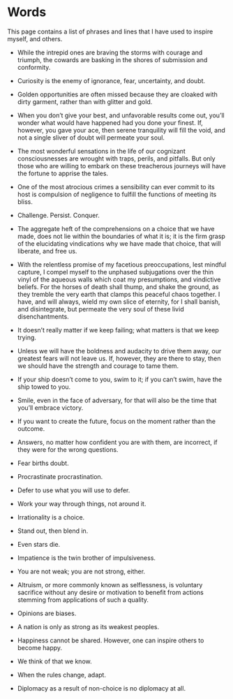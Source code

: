 Words
=====

This page contains a list of phrases and lines that I have used to
inspire myself, and others.


- While the intrepid ones are braving the storms with courage and
  triumph, the cowards are basking in the shores of submission and
  conformity.<br>


- Curiosity is the enemy of ignorance, fear, uncertainty, and doubt.<br>


- Golden opportunities are often missed because they are cloaked with
  dirty garment, rather than with glitter and gold.<br>


- When you don’t give your best, and unfavorable results come out,
  you’ll wonder what would have happened had you done your finest. If,
  however, you gave your ace, then serene tranquility will fill the
  void, and not a single sliver of doubt will permeate your soul.<br>


- The most wonderful sensations in the life of our cognizant
  consciousnesses are wrought with traps, perils, and pitfalls. But
  only those who are willing to embark on these treacherous journeys
  will have the fortune to apprise the tales.<br>


- One of the most atrocious crimes a sensibility can ever commit to
  its host is compulsion of negligence to fulfill the functions of
  meeting its bliss.<br>


- Challenge. Persist. Conquer.<br>


- The aggregate heft of the comprehensions on a choice that we have
  made, does not lie within the boundaries of what it is; it is the
  firm grasp of the elucidating vindications why we have made that
  choice, that will liberate, and free us.<br>


- With the relentless promise of my facetious preoccupations, lest
  mindful capture, I compel myself to the unphased subjugations over
  the thin vinyl of the aqueous walls which coat my presumptions, and
  vindictive beliefs. For the horses of death shall thump, and shake
  the ground, as they tremble the very earth that clamps this peaceful
  chaos together. I have, and will always, wield my own slice of
  eternity, for I shall banish, and disintegrate, but permeate the
  very soul of these livid disenchantments.<br>


- It doesn’t really matter if we keep failing; what matters is that we
  keep trying.<br>


- Unless we will have the boldness and audacity to drive them away,
  our greatest fears will not leave us.  If, however, they are there
  to stay, then we should have the strength and courage to tame
  them.<br>


- If your ship doesn’t come to you, swim to it; if you can’t swim,
  have the ship towed to you.<br>


- Smile, even in the face of adversary, for that will also be the
  time that you’ll embrace victory.<br>


- If you want to create the future, focus on the moment rather than
  the outcome.<br>


- Answers, no matter how confident you are with them, are incorrect,
  if they were for the wrong questions.<br>


- Fear births doubt.<br>


- Procrastinate procrastination.<br>


- Defer to use what you will use to defer.<br>


- Work your way through things, not around it.<br>


- Irrationality is a choice.<br>


- Stand out, then blend in.<br>


- Even stars die.<br>


- Impatience is the twin brother of impulsiveness.<br>


- You are not weak; you are not strong, either.<br>


- Altruism, or more commonly known as selflessness, is voluntary sacrifice without any desire or motivation to benefit from actions stemming from applications of such a quality.<br>


- Opinions are biases.<br>


- A nation is only as strong as its weakest peoples.<br>


- Happiness cannot be shared. However, one can inspire others to become happy.<br>


- We think of that we know.<br>


- When the rules change, adapt.<br>


- Diplomacy as a result of non-choice is no diplomacy at all.<br>
